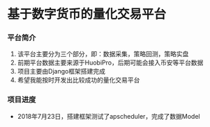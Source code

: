 # 基于数字货币的量化交易平台
### 平台简介
1. 该平台主要分为三个部分，即：数据采集，策略回测，策略实盘
2. 前期平台数据主要来源于HuobiPro，后期可能会接入币安等平台数据
3. 项目主要由Django框架搭建完成
4. 希望我能按时开发出比较成功的量化交易平台

### 项目进度
- 2018年7月23日，搭建框架测试了apscheduler，完成了数据Model
